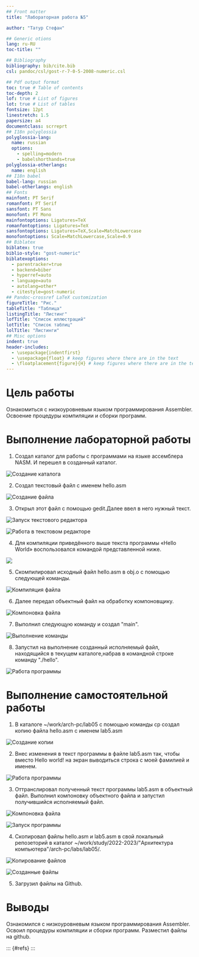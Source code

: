 ```yaml
---
## Front matter
title: "Лабораторная работа №5"

author: "Татур Стефан"

## Generic otions
lang: ru-RU
toc-title: ""

## Bibliography
bibliography: bib/cite.bib
csl: pandoc/csl/gost-r-7-0-5-2008-numeric.csl

## Pdf output format
toc: true # Table of contents
toc-depth: 2
lof: true # List of figures
lot: true # List of tables
fontsize: 12pt
linestretch: 1.5
papersize: a4
documentclass: scrreprt
## I18n polyglossia
polyglossia-lang:
  name: russian
  options:
	- spelling=modern
	- babelshorthands=true
polyglossia-otherlangs:
  name: english
## I18n babel
babel-lang: russian
babel-otherlangs: english
## Fonts
mainfont: PT Serif
romanfont: PT Serif
sansfont: PT Sans
monofont: PT Mono
mainfontoptions: Ligatures=TeX
romanfontoptions: Ligatures=TeX
sansfontoptions: Ligatures=TeX,Scale=MatchLowercase
monofontoptions: Scale=MatchLowercase,Scale=0.9
## Biblatex
biblatex: true
biblio-style: "gost-numeric"
biblatexoptions:
  - parentracker=true
  - backend=biber
  - hyperref=auto
  - language=auto
  - autolang=other*
  - citestyle=gost-numeric
## Pandoc-crossref LaTeX customization
figureTitle: "Рис."
tableTitle: "Таблица"
listingTitle: "Листинг"
lofTitle: "Список иллюстраций"
lotTitle: "Список таблиц"
lolTitle: "Листинги"
## Misc options
indent: true
header-includes:
  - \usepackage{indentfirst}
  - \usepackage{float} # keep figures where there are in the text
  - \floatplacement{figure}{H} # keep figures where there are in the text
---
```


# Цель работы

Ознакомиться с низкоуровневым языком программирования Assembler. Освоение процедуры компиляции и сборки программ.

# Выполнение лабораторной работы

1. Создал каталог для работы с программами на языке ассемблера NASM. И перешел в созданный каталог.

![Создание каталога](image/image1.png)

2. Создал текстовый файл с именем hello.asm

![Создание файла](image/image2.png)

3. Открыл этот файл с помощью gedit.Далее ввел в него нужный текст.

![Запуск текстового редактора](image/image3.png)

![Работа в текстовом редакторе](image/image4.png)

4. Для компиляции приведённого выше текста программы «Hello World» воспользовался командой представленной ниже.

![](image/image5.png)

5. Скомпилировал исходный файл hello.asm в obj.o с помощью следующей команды.

![Компиляция файла](image/image6)

6. Далее передал объектный файл на обработку компоновщику.

![Компоновка файла](image/image7.png)


7. Выполнил следующую команду и создал "main".

![Выполнение команды](image/image8.png)

8. Запустил на выполнение созданный исполняемый файл, находящийся в текущем каталоге,набрав в командной строке команду "./hello".

![Работа программы](image/image9.png)

# Выполнение самостоятельной работы

1. В каталоге ~/work/arch-pc/lab05 с помощью команды cp создал копию файла hello.asm с именем lab5.asm

![Создание копии](image/image10.png)

2. Внес изменения в текст программы в файле lab5.asm так, чтобы вместо Hello world! на экран выводиться строка с моей фамилией и именем.

![Работа программы](image/image11.png)

3. Оттранслировал полученный текст программы lab5.asm в объектный файл. Выполнил компоновку объектного файла и запустил получившийся исполняемый файл.

![Компоновка файла](image/image12.png)

![Запуск программы](image/image13.png) 

4. Скопировал файлы hello.asm и lab5.asm в свой локальный репозеторий в каталог ~/work/study/2022-2023/"Архитектура компьютера"/arch-pc/labs/lab05/. 

![Копирование файлов](image/image14.png)

![Созданные файлы](image/image15.png)

5. Загрузил файлы на Github.


# Выводы

Ознакомился с низкоуровневым языком программирования Assembler. Освоил процедуры компиляции и сборки программ. Разместил файлы на github.

::: {#refs}
:::
